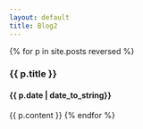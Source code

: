 ```yaml
---
layout: default
title: Blog2
---
```

{% for p in site.posts reversed %}
### {{ p.title }}  
#### {{ p.date | date_to_string}}
{{ p.content }}
{% endfor %}


